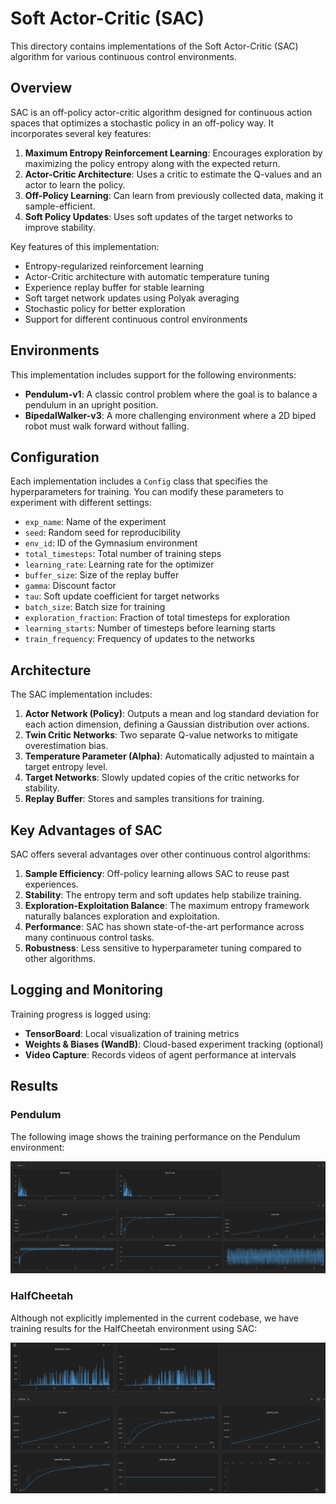 # Soft Actor-Critic (SAC)

This directory contains implementations of the Soft Actor-Critic (SAC) algorithm for various continuous control environments.

## Overview

SAC is an off-policy actor-critic algorithm designed for continuous action spaces that optimizes a stochastic policy in an off-policy way. It incorporates several key features:

1. **Maximum Entropy Reinforcement Learning**: Encourages exploration by maximizing the policy entropy along with the expected return.
2. **Actor-Critic Architecture**: Uses a critic to estimate the Q-values and an actor to learn the policy.
3. **Off-Policy Learning**: Can learn from previously collected data, making it sample-efficient.
4. **Soft Policy Updates**: Uses soft updates of the target networks to improve stability.

Key features of this implementation:
- Entropy-regularized reinforcement learning
- Actor-Critic architecture with automatic temperature tuning
- Experience replay buffer for stable learning
- Soft target network updates using Polyak averaging
- Stochastic policy for better exploration
- Support for different continuous control environments

## Environments

This implementation includes support for the following environments:
- **Pendulum-v1**: A classic control problem where the goal is to balance a pendulum in an upright position.
- **BipedalWalker-v3**: A more challenging environment where a 2D biped robot must walk forward without falling.

## Configuration

Each implementation includes a `Config` class that specifies the hyperparameters for training. You can modify these parameters to experiment with different settings:

- `exp_name`: Name of the experiment
- `seed`: Random seed for reproducibility
- `env_id`: ID of the Gymnasium environment
- `total_timesteps`: Total number of training steps
- `learning_rate`: Learning rate for the optimizer
- `buffer_size`: Size of the replay buffer
- `gamma`: Discount factor
- `tau`: Soft update coefficient for target networks
- `batch_size`: Batch size for training
- `exploration_fraction`: Fraction of total timesteps for exploration
- `learning_starts`: Number of timesteps before learning starts
- `train_frequency`: Frequency of updates to the networks

## Architecture

The SAC implementation includes:

1. **Actor Network (Policy)**: Outputs a mean and log standard deviation for each action dimension, defining a Gaussian distribution over actions.
2. **Twin Critic Networks**: Two separate Q-value networks to mitigate overestimation bias.
3. **Temperature Parameter (Alpha)**: Automatically adjusted to maintain a target entropy level.
4. **Target Networks**: Slowly updated copies of the critic networks for stability.
5. **Replay Buffer**: Stores and samples transitions for training.

## Key Advantages of SAC

SAC offers several advantages over other continuous control algorithms:

1. **Sample Efficiency**: Off-policy learning allows SAC to reuse past experiences.
2. **Stability**: The entropy term and soft updates help stabilize training.
3. **Exploration-Exploitation Balance**: The maximum entropy framework naturally balances exploration and exploitation.
4. **Performance**: SAC has shown state-of-the-art performance across many continuous control tasks.
5. **Robustness**: Less sensitive to hyperparameter tuning compared to other algorithms.

## Logging and Monitoring

Training progress is logged using:
- **TensorBoard**: Local visualization of training metrics
- **Weights & Biases (WandB)**: Cloud-based experiment tracking (optional)
- **Video Capture**: Records videos of agent performance at intervals

## Results

### Pendulum

The following image shows the training performance on the Pendulum environment:

![Pendulum Training Results](images/pendulum.png)

### HalfCheetah

Although not explicitly implemented in the current codebase, we have training results for the HalfCheetah environment using SAC:

![HalfCheetah Training Results](images/halfcheetah.png)

